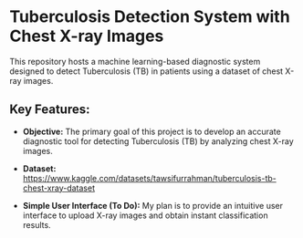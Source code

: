 # Tuberculosis Detection System with Chest X-ray Images

This repository hosts a machine learning-based diagnostic system designed to detect Tuberculosis (TB) in patients using a dataset of chest X-ray images.

## Key Features:

- **Objective:** The primary goal of this project is to develop an accurate diagnostic tool for detecting Tuberculosis (TB) by analyzing chest X-ray images.

- **Dataset:** https://www.kaggle.com/datasets/tawsifurrahman/tuberculosis-tb-chest-xray-dataset
  
- **Simple User Interface (To Do):** My plan is to provide an intuitive user interface to upload X-ray images and obtain instant classification results.
